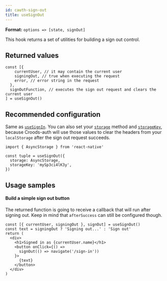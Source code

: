 ```yaml
---
id: cauth-sign-out
title: useSignOut
---
```


**Format:** `options => [state, signOut]`

This hook returns a set of utilities for building a sign out control.

## Returned values

```
const [{
    currentUser, // it may contain the current user
    signingOut, // true when executing the request
    error, // error string in the request
  },
  signOutFunction, // executes the sign out request and clears the current user
] = useSignOut()
```

## Recommended configuration

Same as [`useSignIn`](/docs/cauth-sign-in#recommended-configuration). You can also set your [`storage`](/docs/cauth-headers#storage) method and [`storageKey`](/docs/cauth-headers#storagekey), because Croods-auth will use those values to clear the headers from your `localStorage` after the sign out request succeeds.

```
import { AsyncStorage } from 'react-native'

const tuple = useSignOut({
  storage: AsyncStorage,
  storageKey: 'mySp3ci4lK3y',
})
```

## Usage samples

#### Build a simple sign out button

The returned function is going to receive a callback that will run after signing out. Keep in mind that `afterSuccess` can still be configured though.

```
const [{ currentUser, signingOut }, signOut] = useSignOut()
const text = signingOut ? 'Signing out...' : 'Sign out'
return (
  <div>
    <h1>Signed in as {currentUser.name}</h1>
    <button onClick={() =>
      signOut(() => navigate('/sign-in'))
    }>
      {text}
    </button>
  </div>
)
```
